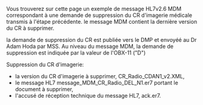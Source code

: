 Vous trouverez sur cette page un exemple de message HL7v2.6 MDM correspondant à une demande de suppression du CR d'imagerie médicale transmis à l'étape précédente. 
le message MDM contient la dernière version du CR à supprimer.

la demande de suppression du CR est publiée vers le DMP et envoyéé au Dr Adam Hoda par MSS. Au niveau du message MDM, la demande de suppression est indiquée par la valeur de l'OBX-11 ("D")

Suppression du CR d'imagerie:
- la version du CR d'imagerie à supprimer, CR_Radio_CDAN1_v2.XML,
- le message HL7 message_MDM_CR_Radio_DEL_N1.er7 portant le document à supprimer,
- l'accusé de réception technique du message HL7, ack.er7.
